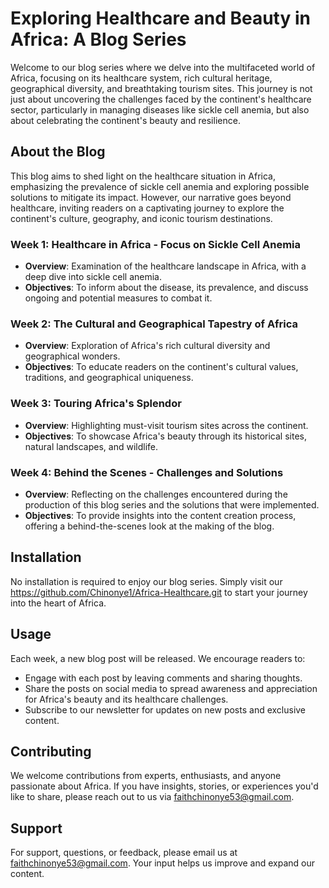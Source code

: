 

# Exploring Healthcare and Beauty in Africa: A Blog Series

Welcome to our blog series where we delve into the multifaceted world of Africa, focusing on its healthcare system, rich cultural heritage, geographical diversity, and breathtaking tourism sites. This journey is not just about uncovering the challenges faced by the continent's healthcare sector, particularly in managing diseases like sickle cell anemia, but also about celebrating the continent's beauty and resilience.

## About the Blog

This blog aims to shed light on the healthcare situation in Africa, emphasizing the prevalence of sickle cell anemia and exploring possible solutions to mitigate its impact. However, our narrative goes beyond healthcare, inviting readers on a captivating journey to explore the continent's culture, geography, and iconic tourism destinations.

### Week 1: Healthcare in Africa - Focus on Sickle Cell Anemia

- **Overview**: Examination of the healthcare landscape in Africa, with a deep dive into sickle cell anemia.
- **Objectives**: To inform about the disease, its prevalence, and discuss ongoing and potential measures to combat it.

### Week 2: The Cultural and Geographical Tapestry of Africa

- **Overview**: Exploration of Africa's rich cultural diversity and geographical wonders.
- **Objectives**: To educate readers on the continent's cultural values, traditions, and geographical uniqueness.

### Week 3: Touring Africa's Splendor

- **Overview**: Highlighting must-visit tourism sites across the continent.
- **Objectives**: To showcase Africa's beauty through its historical sites, natural landscapes, and wildlife.

### Week 4: Behind the Scenes - Challenges and Solutions

- **Overview**: Reflecting on the challenges encountered during the production of this blog series and the solutions that were implemented.
- **Objectives**: To provide insights into the content creation process, offering a behind-the-scenes look at the making of the blog.

## Installation

No installation is required to enjoy our blog series. Simply visit our https://github.com/Chinonye1/Africa-Healthcare.git to start your journey into the heart of Africa.

## Usage

Each week, a new blog post will be released. We encourage readers to:

- Engage with each post by leaving comments and sharing thoughts.
- Share the posts on social media to spread awareness and appreciation for Africa's beauty and its healthcare challenges.
- Subscribe to our newsletter for updates on new posts and exclusive content.

## Contributing

We welcome contributions from experts, enthusiasts, and anyone passionate about Africa. If you have insights, stories, or experiences you'd like to share, please reach out to us via faithchinonye53@gmail.com.

## Support

For support, questions, or feedback, please email us at faithchinonye53@gmail.com. Your input helps us improve and expand our content.





